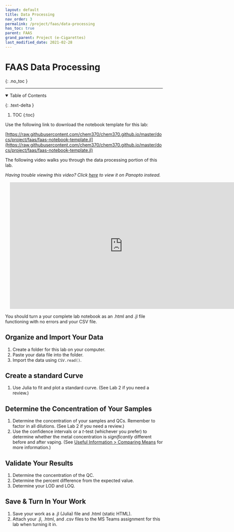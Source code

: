 ```yaml
---
layout: default
title: Data Processing
nav_order: 3
permalink: /project/faas/data-processing
has_toc: true
parent: FAAS
grand_parent: Project (e-Cigarettes)
last_modified_date: 2021-02-28
---
```


# FAAS Data Processing
{: .no_toc  }

----

<details open markdown="block">
  <summary>
  Table of Contents
  </summary>

  {: .text-delta }
1. TOC
{:toc}
</details>

Use the following link to download the notebook template for this lab:

[https://raw.githubusercontent.com/chem370/chem370.github.io/master/docs/project/faas/faas-notebook-template.jl](https://raw.githubusercontent.com/chem370/chem370.github.io/master/docs/project/faas/faas-notebook-template.jl)

The following video walks you through the data processing portion of this lab.

*Having trouble viewing this video?  Click [here](https://wcu.hosted.panopto.com/Panopto/Pages/Viewer.aspx?id=aedc7087-71e6-4069-b131-ace6011333a6) to view it on Panopto instead.*

<iframe src="https://wcu.hosted.panopto.com/Panopto/Pages/Embed.aspx?id=aedc7087-71e6-4069-b131-ace6011333a6&autoplay=false&offerviewer=true&showtitle=true&showbrand=false&start=0&interactivity=all" height="405" width="720" frameBorder = "0" style="border: 0px solid #464646; display: block; margin: 15px;" allowfullscreen allow="autoplay"></iframe>

<div class = "tip">
You should turn a your complete lab notebook as an .html and .jl file functioning with no errors and your CSV file.
</div>

## Organize and Import Your Data

1. Create a folder for this lab on your computer.
1. Paste your data file into the folder.
1. Import the data using `CSV.read()`.

## Create a standard Curve

1. Use Julia to fit and plot a standard curve.  (See Lab 2 if you need a review.)

## Determine the Concentration of Your Samples

1. Determine the concentration of your samples and QCs.  Remember to factor in all dilutions.  (See Lab 2 if you need a review.)
1. Use the confidence intervals or a *t*-test (whichever you prefer) to determine whether the metal concentration is *significantly* different before and after vaping. (See [Useful Information > Comparing Means]({{site.url}}/useful-info/statistics#comparing-means) for more information.)

## Validate Your Results

1. Determine the concentration of the QC.
1. Determine the percent difference from the expected value.
1. Determine your LOD and LOQ.

## Save & Turn In Your Work

1. Save your work as a .jl (Julia) file and .html (static HTML).
1. Attach your .jl, .html, and .csv files to the MS Teams assignment for this lab when turning it in.
